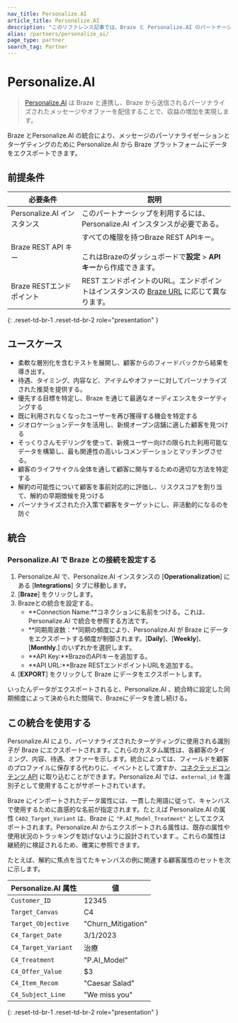 ```yaml
---
nav_title: Personalize.AI
article_title: Personalize.AI
description: "このリファレンス記事では、Braze と Personalize.AI のパートナーシップについて説明します。Personalize.AI は、パーソナライズされたレコメンデーションによる収益成長を促進する AI ベースの SaaS ビジネスプラットフォームです。"
alias: /partners/personalize_ai/
page_type: partner
search_tag: Partner
---
```


# Personalize.AI

> [Personalize.AI](https://www.zs.com/solutions/artificial-intelligence-and-analytics/personalize-ai/) は Braze と連携し、Braze から送信されるパーソナライズされたメッセージやオファーを配信することで、収益の増加を実現します。 

Braze とPersonalize.AI の統合により、メッセージのパーソナライゼーションとターゲティングのために Personalize.AI から Braze プラットフォームにデータをエクスポートできます。

## 前提条件

| 必要条件 | 説明 |
| ----------- | ----------- |
| Personalize.AI インスタンス | このパートナーシップを利用するには、Personalize.AI インスタンスが必要である。 |
| Braze REST API キー | すべての権限を持つBraze REST APIキー。<br><br>これはBrazeのダッシュボードで**設定** > **APIキー**から作成できます。 |
| Braze RESTエンドポイント | REST エンドポイントのURL。エンドポイントはインスタンスの [Braze URL]({{site.baseurl}}/developer_guide/rest_api/basics/#endpoints) に応じて異なります。 |
{: .reset-td-br-1 .reset-td-br-2 role="presentation" }

## ユースケース

* 柔軟な層別化を含むテストを展開し、顧客からのフィードバックから結果を導き出す。
* 待遇、タイミング、内容など、アイテムやオファーに対してパーソナライズされた推奨を提供する。
* 優先する目標を特定し、Braze を通じて最適なオーディエンスをターゲティングする
* 既に利用されなくなったユーザーを再び獲得する機会を特定する
* ジオロケーションデータを活用し、新規オープン店舗に適した顧客を見つける
* そっくりさんモデリングを使って、新規ユーザー向けの限られた利用可能なデータを構築し、最も関連性の高いレコメンデーションとマッチングさせる。
* 顧客のライフサイクル全体を通して顧客に関与するための適切な方法を特定する 
* 解約の可能性について顧客を事前対応的に評価し、リスクスコアを割り当て、解約の早期徴候を見つける
* パーソナライズされた介入策で顧客をターゲットにし、非活動的になるのを防ぐ

## 統合

### Personalize.AI で Braze との接続を設定する

1. Personalize.AI で、Personalize.AI インスタンスの [**Operationalization**] にある [**Integrations**] タブに移動します。
2. [**Braze**] をクリックします。 
3. Brazeとの統合を設定する。
    * **Connection Name:**コネクションに名前をつける。これは、Personalize.AI で統合を参照する方法です。
    * **同期周波数：**同期の頻度により、Personalize.AI が Braze にデータをエクスポートする頻度が制御されます。[**Daily**]、[**Weekly**]、[**Monthly**.] のいずれかを選択します。 
    * **API Key:**BrazeのAPIキーを追加する。
    * **API URL:**Braze RESTエンドポイントURLを追加する。
4. [**EXPORT**] をクリックして Braze にデータをエクスポートします。

いったんデータがエクスポートされると、Personalize.AI 、統合時に設定した同期頻度によって決められた間隔で、Brazeにデータを渡し続ける。

## この統合を使用する

Personalize.AI により、パーソナライズされたターゲティングに使用される識別子が Braze にエクスポートされます。これらのカスタム属性は、各顧客のタイミング、内容、待遇、オファーを示します。統合によっては、フィールドを顧客のプロファイルに保存する代わりに、イベントとして渡すか、[コネクテッドコンテンツ API]({{site.baseurl}}/user_guide/personalization_and_dynamic_content/connected_content/public_apis/) に取り込むことができます。Personalize.AI では、`external_id` を識別子として使用することがサポートされています。

Braze にインポートされたデータ属性には、一貫した用語に従って、キャンバスで使用するために直感的な名前が指定されます。たとえば Personalize.AI の属性 `C402_Target_Variant` は、Braze に `"P.AI_Model_Treatment"` としてエクスポートされます。Personalize.AI からエクスポートされる属性は、既存の属性や使用状況のトラッキングを妨げないように設計されています.。これらの属性は継続的に検証されるため、確実に参照できます。 

たとえば、解約に焦点を当てたキャンバスの例に関連する顧客属性のセットを次に示します。

| Personalize.AI 属性 | 値 |
| ----------- | ------------- | 
| `Customer_ID` | 12345 |
| `Target_Canvas` | C4 |
| `Target_Objective` |  "Churn_Mitigation" |
| `C4_Target_Date` | 3/1/2023 |
| `C4_Target_Variant` | 治療 |
| `C4_Treatment` | "P.AI_Model" |
| `C4_Offer_Value` | $3 |
| `C4_Item_Recom` | "Caesar Salad" |
| `C4_Subject_Line` | "We miss you" |
{: .reset-td-br-1 .reset-td-br-2 role="presentation" }


